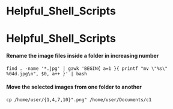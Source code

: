 # Helpful_Shell_Scripts

# Helpful_Shell_Scripts

#### Rename the image files inside a folder in increasing number
```
find . -name '*.jpg' | gawk 'BEGIN{ a=1 }{ printf "mv \"%s\" %04d.jpg\n", $0, a++ }' | bash
```

#### Move the selected images from one folder to another
```
cp /home/user/{1,4,7,10}".png" /home/user/Documents/c1

